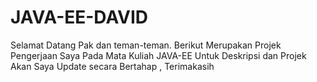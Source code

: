 # JAVA-EE-DAVID
Selamat Datang Pak dan teman-teman.
Berikut Merupakan Projek Pengerjaan Saya Pada Mata Kuliah JAVA-EE
Untuk Deskripsi dan Projek Akan Saya Update secara Bertahap , Terimakasih
